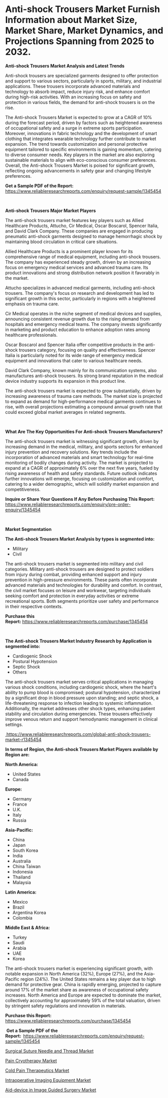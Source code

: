 <p><h1>Anti-shock Trousers Market Furnish Information about Market Size, Market Share, Market Dynamics, and Projections Spanning from 2025 to 2032.</h1></p><p><strong>Anti-shock Trousers Market Analysis and Latest Trends</strong></p>
<p><p>Anti-shock trousers are specialized garments designed to offer protection and support to various sectors, particularly in sports, military, and industrial applications. These trousers incorporate advanced materials and technology to absorb impact, reduce injury risk, and enhance comfort during high-risk activities. With an increasing focus on safety and protection in various fields, the demand for anti-shock trousers is on the rise.</p><p>The Anti-shock Trousers Market is expected to grow at a CAGR of 10% during the forecast period, driven by factors such as heightened awareness of occupational safety and a surge in extreme sports participation. Moreover, innovations in fabric technology and the development of smart clothing that integrates wearable technology further contribute to market expansion. The trend towards customization and personal protective equipment tailored to specific environments is gaining momentum, catering to diverse consumer needs. Key players in the market are also exploring sustainable materials to align with eco-conscious consumer preferences. Overall, the Anti-shock Trousers Market is poised for significant growth, reflecting ongoing advancements in safety gear and changing lifestyle preferences.</p></p>
<p><strong>Get a Sample PDF of the Report:&nbsp;</strong> <a href="https://www.reliableresearchreports.com/enquiry/request-sample/1345454?utm_campaign=37&utm_medium=2&utm_source=Github&utm_content=ia&utm_term=04032025&utm_id=anti-shock-trousers">https://www.reliableresearchreports.com/enquiry/request-sample/1345454</a></p>
<p>&nbsp;</p>
<p><strong>Anti-shock Trousers Major Market Players</strong></p>
<p><p>The anti-shock trousers market features key players such as Allied Healthcare Products, Attucho, Cir Medical, Oscar Boscarol, Spencer Italia, and David Clark Company. These companies are engaged in producing pneumatic anti-shock garments designed to manage hemorrhagic shock by maintaining blood circulation in critical care situations.</p><p>Allied Healthcare Products is a prominent player known for its comprehensive range of medical equipment, including anti-shock trousers. The company has experienced steady growth, driven by an increasing focus on emergency medical services and advanced trauma care. Its product innovations and strong distribution network position it favorably in the market.</p><p>Attucho specializes in advanced medical garments, including anti-shock trousers. The company's focus on research and development has led to significant growth in this sector, particularly in regions with a heightened emphasis on trauma care. </p><p>Cir Medical operates in the niche segment of medical devices and supplies, announcing consistent revenue growth due to the rising demand from hospitals and emergency medical teams. The company invests significantly in marketing and product education to enhance adoption rates among healthcare professionals.</p><p>Oscar Boscarol and Spencer Italia offer competitive products in the anti-shock trousers category, focusing on quality and effectiveness. Spencer Italia is particularly noted for its wide range of emergency medical equipment and innovations that cater to various healthcare needs.</p><p>David Clark Company, known mainly for its communication systems, also manufactures anti-shock trousers. Its strong brand reputation in the medical device industry supports its expansion in this product line.</p><p>The anti-shock trousers market is expected to grow substantially, driven by increasing awareness of trauma care methods. The market size is projected to expand as demand for high-performance medical garments continues to rise, with overall projections estimating a compound annual growth rate that could exceed global market averages in related segments.</p></p>
<p>&nbsp;</p>
<p><strong>What Are The Key Opportunities For Anti-shock Trousers Manufacturers?</strong></p>
<p><p>The anti-shock trousers market is witnessing significant growth, driven by increasing demand in the medical, military, and sports sectors for enhanced injury prevention and recovery solutions. Key trends include the incorporation of advanced materials and smart technology for real-time monitoring of bodily changes during activity. The market is projected to expand at a CAGR of approximately 6% over the next five years, fueled by rising awareness of health and safety standards. Future outlook indicates further innovations will emerge, focusing on customization and comfort, catering to a wider demographic, which will solidify market expansion and competitiveness.</p></p>
<p><strong>Inquire or Share Your Questions If Any Before Purchasing This Report:</strong> <a href="https://www.reliableresearchreports.com/enquiry/pre-order-enquiry/1345454?utm_campaign=37&utm_medium=2&utm_source=Github&utm_content=ia&utm_term=04032025&utm_id=anti-shock-trousers">https://www.reliableresearchreports.com/enquiry/pre-order-enquiry/1345454</a></p>
<p>&nbsp;</p>
<p><strong>Market Segmentation</strong></p>
<p><strong>The Anti-shock Trousers Market Analysis by types is segmented into:</strong></p>
<p><ul><li>Military</li><li>Civil</li></ul></p>
<p><p>The anti-shock trousers market is segmented into military and civil categories. Military anti-shock trousers are designed to protect soldiers from injury during combat, providing enhanced support and injury prevention in high-pressure environments. These pants often incorporate advanced materials and technologies for durability and comfort. In contrast, the civil market focuses on leisure and workwear, targeting individuals seeking comfort and protection in everyday activities or extreme recreational sports. Both segments prioritize user safety and performance in their respective contexts.</p></p>
<p><strong>Purchase this Report:&nbsp;</strong><a href="https://www.reliableresearchreports.com/purchase/1345454?utm_campaign=37&utm_medium=2&utm_source=Github&utm_content=ia&utm_term=04032025&utm_id=anti-shock-trousers">https://www.reliableresearchreports.com/purchase/1345454</a></p>
<p>&nbsp;</p>
<p><strong>The Anti-shock Trousers Market Industry Research by Application is segmented into:</strong></p>
<p><ul><li>Cardiogenic Shock</li><li>Postural Hypotension</li><li>Septic Shock</li><li>Others</li></ul></p>
<p><p>The anti-shock trousers market serves critical applications in managing various shock conditions, including cardiogenic shock, where the heart's ability to pump blood is compromised; postural hypotension, characterized by a significant drop in blood pressure upon standing; and septic shock, a life-threatening response to infection leading to systemic inflammation. Additionally, the market addresses other shock types, enhancing patient stability and circulation during emergencies. These trousers effectively improve venous return and support hemodynamic management in clinical settings.</p></p>
<p><a href="https://www.reliableresearchreports.com/global-anti-shock-trousers-market-r1345454?utm_campaign=37&utm_medium=2&utm_source=Github&utm_content=ia&utm_term=04032025&utm_id=anti-shock-trousers">&nbsp;https://www.reliableresearchreports.com/global-anti-shock-trousers-market-r1345454</a></p>
<p><strong>In terms of Region, the Anti-shock Trousers Market Players available by Region are:</strong></p>
<p>
    <p> <strong> North America: </strong>
        <ul>
            <li>United States</li>
            <li>Canada</li>
        </ul>
        </p> 
    <p> <strong> Europe: </strong>
        <ul>
            <li>Germany</li>
            <li>France</li>
            <li>U.K.</li>
            <li>Italy</li>
            <li>Russia</li>
        </ul>
        </p> 
    <p> <strong> Asia-Pacific: </strong>
        <ul>
            <li>China</li>
            <li>Japan</li>
            <li>South Korea</li>
            <li>India</li>
            <li>Australia</li>
            <li>China Taiwan</li>
            <li>Indonesia</li>
            <li>Thailand</li>
            <li>Malaysia</li>
        </ul>
        </p> 
    <p> <strong> Latin America: </strong>
        <ul>
            <li>Mexico</li>
            <li>Brazil</li>
            <li>Argentina Korea</li>
            <li>Colombia</li>
        </ul>
        </p> 
    <p> <strong> Middle East & Africa: </strong>
        <ul>
            <li>Turkey</li>
            <li>Saudi</li>
            <li>Arabia</li>
            <li>UAE</li>
            <li>Korea</li>
        </ul>
    </p>
    </p>
<p><p>The anti-shock trousers market is experiencing significant growth, with notable expansion in North America (32%), Europe (27%), and the Asia-Pacific region (24%). The United States remains a key player due to high demand for protective gear. China is rapidly emerging, projected to capture around 17% of the market share as awareness of occupational safety increases. North America and Europe are expected to dominate the market, collectively accounting for approximately 59% of the total valuation, driven by stringent safety regulations and innovation in materials.</p></p>
<p><strong>Purchase this Report: </strong><a href="https://www.reliableresearchreports.com/purchase/1345454?utm_campaign=37&utm_medium=2&utm_source=Github&utm_content=ia&utm_term=04032025&utm_id=anti-shock-trousers">https://www.reliableresearchreports.com/purchase/1345454</a></p>
<p>&nbsp;<strong>Get a Sample PDF of the Report:&nbsp;&nbsp;</strong><a href="https://www.reliableresearchreports.com/enquiry/request-sample/1345454?utm_campaign=37&utm_medium=2&utm_source=Github&utm_content=ia&utm_term=04032025&utm_id=anti-shock-trousers">https://www.reliableresearchreports.com/enquiry/request-sample/1345454</a></p>
<p><strong></strong></p>
<p><p><a href="https://github.com/dukawashviro/Market-Research-Report-List-1/blob/main/surgical-suture-needle-and-thread-market.md?utm_campaign=37&utm_medium=2&utm_source=Github&utm_content=ia&utm_term=04032025&utm_id=anti-shock-trousers">Surgical Suture Needle and Thread Market</a></p><p><a href="https://github.com/rembaentin6f/Market-Research-Report-List-1/blob/main/pain-cryotherapy-market.md?utm_campaign=37&utm_medium=2&utm_source=Github&utm_content=ia&utm_term=04032025&utm_id=anti-shock-trousers">Pain Cryotherapy Market</a></p><p><a href="https://github.com/lydiadrauth5/Market-Research-Report-List-1/blob/main/cold-pain-therapeutics-market.md?utm_campaign=37&utm_medium=2&utm_source=Github&utm_content=ia&utm_term=04032025&utm_id=anti-shock-trousers">Cold Pain Therapeutics Market</a></p><p><a href="https://github.com/timayuethem/Market-Research-Report-List-1/blob/main/intraoperative-imaging-equipment-market.md?utm_campaign=37&utm_medium=2&utm_source=Github&utm_content=ia&utm_term=04032025&utm_id=anti-shock-trousers">Intraoperative Imaging Equipment Market</a></p><p><a href="https://github.com/japbarlouros/Market-Research-Report-List-1/blob/main/aid-device-in-image-guided-surgery-market.md?utm_campaign=37&utm_medium=2&utm_source=Github&utm_content=ia&utm_term=04032025&utm_id=anti-shock-trousers">Aid-device in Image Guided Surgery Market</a></p></p>